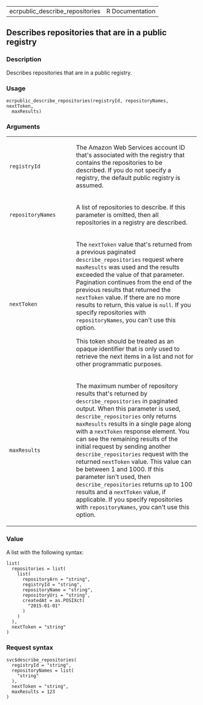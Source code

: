 <table style="width: 100%;">
<tbody>
<tr class="odd">
<td>ecrpublic_describe_repositories</td>
<td style="text-align: right;">R Documentation</td>
</tr>
</tbody>
</table>

## Describes repositories that are in a public registry

### Description

Describes repositories that are in a public registry.

### Usage

    ecrpublic_describe_repositories(registryId, repositoryNames, nextToken,
      maxResults)

### Arguments

<table>
<colgroup>
<col style="width: 35%" />
<col style="width: 65%" />
</colgroup>
<tbody>
<tr class="odd">
<td><code
id="ecrpublic_describe_repositories_:_registryId">registryId</code></td>
<td><p>The Amazon Web Services account ID that's associated with the
registry that contains the repositories to be described. If you do not
specify a registry, the default public registry is assumed.</p></td>
</tr>
<tr class="even">
<td><code
id="ecrpublic_describe_repositories_:_repositoryNames">repositoryNames</code></td>
<td><p>A list of repositories to describe. If this parameter is omitted,
then all repositories in a registry are described.</p></td>
</tr>
<tr class="odd">
<td><code
id="ecrpublic_describe_repositories_:_nextToken">nextToken</code></td>
<td><p>The <code>nextToken</code> value that's returned from a previous
paginated <code>describe_repositories</code> request where
<code>maxResults</code> was used and the results exceeded the value of
that parameter. Pagination continues from the end of the previous
results that returned the <code>nextToken</code> value. If there are no
more results to return, this value is <code>null</code>. If you specify
repositories with <code>repositoryNames</code>, you can't use this
option.</p>
<p>This token should be treated as an opaque identifier that is only
used to retrieve the next items in a list and not for other programmatic
purposes.</p></td>
</tr>
<tr class="even">
<td><code
id="ecrpublic_describe_repositories_:_maxResults">maxResults</code></td>
<td><p>The maximum number of repository results that's returned by
<code>describe_repositories</code> in paginated output. When this
parameter is used, <code>describe_repositories</code> only returns
<code>maxResults</code> results in a single page along with a
<code>nextToken</code> response element. You can see the remaining
results of the initial request by sending another
<code>describe_repositories</code> request with the returned
<code>nextToken</code> value. This value can be between 1 and 1000. If
this parameter isn't used, then <code>describe_repositories</code>
returns up to 100 results and a <code>nextToken</code> value, if
applicable. If you specify repositories with
<code>repositoryNames</code>, you can't use this option.</p></td>
</tr>
</tbody>
</table>

### Value

A list with the following syntax:

    list(
      repositories = list(
        list(
          repositoryArn = "string",
          registryId = "string",
          repositoryName = "string",
          repositoryUri = "string",
          createdAt = as.POSIXct(
            "2015-01-01"
          )
        )
      ),
      nextToken = "string"
    )

### Request syntax

    svc$describe_repositories(
      registryId = "string",
      repositoryNames = list(
        "string"
      ),
      nextToken = "string",
      maxResults = 123
    )
